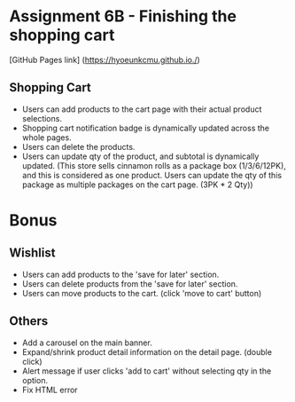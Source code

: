 # Assignment 6B - Finishing the shopping cart
[GitHub Pages link] (https://hyoeunkcmu.github.io./)

## Shopping Cart
- Users can add products to the cart page with their actual product selections.
- Shopping cart notification badge is dynamically updated across the whole pages.
- Users can delete the products.
- Users can update qty of the product, and subtotal is dynamically updated.
  (This store sells cinnamon rolls as a package box (1/3/6/12PK), and this is considered as one product.
   Users can update the qty of this package as multiple packages on the cart page. (3PK * 2 Qty))

# Bonus

## Wishlist
- Users can add products to the 'save for later' section.
- Users can delete products from the 'save for later' section.
- Users can move products to the cart. (click 'move to cart' button)

## Others
- Add a carousel on the main banner.
- Expand/shrink product detail information on the detail page. (double click)
- Alert message if user clicks 'add to cart' without selecting qty in the option.
- Fix HTML error





 